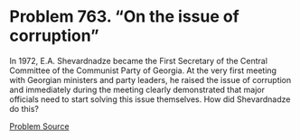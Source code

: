 # Problem 763. “On the issue of corruption”

In 1972, E.A. Shevardnadze became the First Secretary of the Central Committee of the Communist Party of Georgia. At the very first meeting with Georgian ministers and party leaders, he raised the issue of corruption and immediately during the meeting clearly demonstrated that major officials need to start solving this issue themselves. How did Shevardnadze do this?

[Problem Source](https://www.trizland.ru/tasks/5364/)